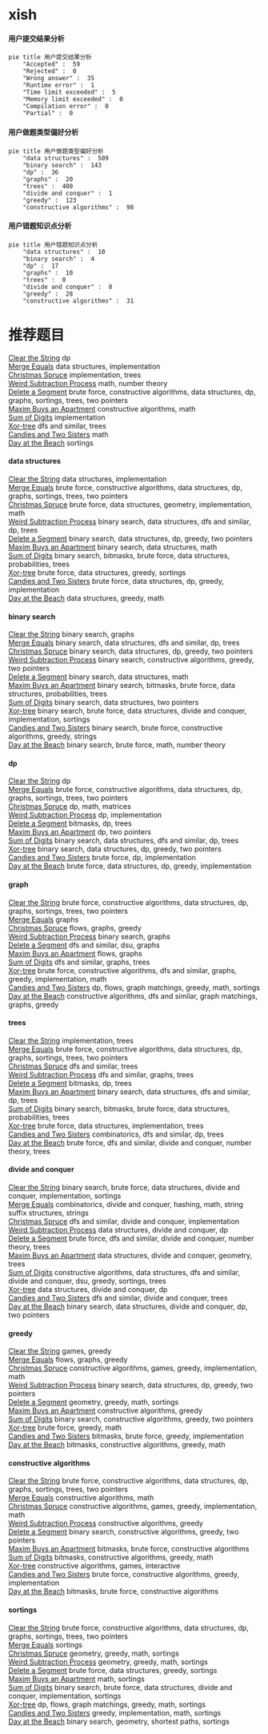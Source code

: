 # xish
<!-- tabs:start -->
#### **用户提交结果分析**

```mermaid
pie title 用户提交结果分析
    "Accepted" :  59
    "Rejected" :  0
    "Wrong answer" :  35
    "Runtime error" :  1
    "Time limit exceeded" :  5
    "Memory limit exceeded" :  0
    "Compilation error" :  0
    "Partial" :  0
```
#### **用户做题类型偏好分析**

```mermaid
pie title 用户做题类型偏好分析
    "data structures" :  509
    "binary search" :  143
    "dp" :  36
    "graphs" :  20
    "trees" :  400
    "divide and conquer" :  1
    "greedy" :  123
    "constructive algorithms" :  98
```
#### **用户错题知识点分析**

```mermaid
pie title 用户错题知识点分析
    "data structures" :  10
    "binary search" :  4
    "dp" :  17
    "graphs" :  10
    "trees" :  0
    "divide and conquer" :  0
    "greedy" :  28
    "constructive algorithms" :  31
```
<!-- tabs:end -->
# 推荐题目
[Clear the String](http://codeforces.com/problemset/problem/1132/F)		dp		  
[Merge Equals](http://codeforces.com/problemset/problem/962/D)		data structures,
                        implementation		  
[Christmas Spruce](http://codeforces.com/problemset/problem/913/B)		implementation,
                        trees		  
[Weird Subtraction Process](http://codeforces.com/problemset/problem/946/B)		math,
                        number theory		  
[Delete a Segment](http://codeforces.com/problemset/problem/1285/E)		brute force,
                        constructive algorithms,
                        data structures,
                        dp,
                        graphs,
                        sortings,
                        trees,
                        two pointers		  
[Maxim Buys an Apartment](http://codeforces.com/problemset/problem/854/B)		constructive algorithms,
                        math		  
[Sum of Digits](http://codeforces.com/problemset/problem/102/B)		implementation		  
[Xor-tree](http://codeforces.com/problemset/problem/429/A)		dfs and similar,
                        trees		  
[Candies and Two Sisters](https://codeforces.com/contest/1432/problem/B)		math		  
[Day at the Beach](http://codeforces.com/problemset/problem/599/C)		sortings		  
<!-- tabs:start -->
#### **data structures**
[Clear the String](http://codeforces.com/problemset/problem/962/D)		data structures,
                        implementation		  
[Merge Equals](http://codeforces.com/problemset/problem/1285/E)		brute force,
                        constructive algorithms,
                        data structures,
                        dp,
                        graphs,
                        sortings,
                        trees,
                        two pointers		  
[Christmas Spruce](http://codeforces.com/problemset/problem/514/B)		brute force,
                        data structures,
                        geometry,
                        implementation,
                        math		  
[Weird Subtraction Process](http://codeforces.com/problemset/problem/519/E)		binary search,
                        data structures,
                        dfs and similar,
                        dp,
                        trees		  
[Delete a Segment](http://codeforces.com/problemset/problem/1492/C)		binary search,
                        data structures,
                        dp,
                        greedy,
                        two pointers		  
[Maxim Buys an Apartment](http://codeforces.com/problemset/problem/1490/G)		binary search,
                        data structures,
                        math		  
[Sum of Digits](http://codeforces.com/problemset/problem/1479/D)		binary search,
                        bitmasks,
                        brute force,
                        data structures,
                        probabilities,
                        trees		  
[Xor-tree](http://codeforces.com/problemset/problem/1497/A)		brute force,
                        data structures,
                        greedy,
                        sortings		  
[Candies and Two Sisters](http://codeforces.com/problemset/problem/1491/C)		brute force,
                        data structures,
                        dp,
                        greedy,
                        implementation		  
[Day at the Beach](http://codeforces.com/problemset/problem/1492/B)		data structures,
                        greedy,
                        math		  
#### **binary search**
[Clear the String](http://codeforces.com/problemset/problem/125/E)		binary search,
                        graphs		  
[Merge Equals](http://codeforces.com/problemset/problem/519/E)		binary search,
                        data structures,
                        dfs and similar,
                        dp,
                        trees		  
[Christmas Spruce](http://codeforces.com/problemset/problem/1492/C)		binary search,
                        data structures,
                        dp,
                        greedy,
                        two pointers		  
[Weird Subtraction Process](http://codeforces.com/problemset/problem/1463/D)		binary search,
                        constructive algorithms,
                        greedy,
                        two pointers		  
[Delete a Segment](http://codeforces.com/problemset/problem/1490/G)		binary search,
                        data structures,
                        math		  
[Maxim Buys an Apartment](http://codeforces.com/problemset/problem/1479/D)		binary search,
                        bitmasks,
                        brute force,
                        data structures,
                        probabilities,
                        trees		  
[Sum of Digits](http://codeforces.com/problemset/problem/1436/E)		binary search,
                        data structures,
                        two pointers		  
[Xor-tree](http://codeforces.com/problemset/problem/1461/D)		binary search,
                        brute force,
                        data structures,
                        divide and conquer,
                        implementation,
                        sortings		  
[Candies and Two Sisters](http://codeforces.com/problemset/problem/1493/C)		binary search,
                        brute force,
                        constructive algorithms,
                        greedy,
                        strings		  
[Day at the Beach](http://codeforces.com/problemset/problem/1487/D)		binary search,
                        brute force,
                        math,
                        number theory		  
#### **dp**
[Clear the String](http://codeforces.com/problemset/problem/1132/F)		dp		  
[Merge Equals](http://codeforces.com/problemset/problem/1285/E)		brute force,
                        constructive algorithms,
                        data structures,
                        dp,
                        graphs,
                        sortings,
                        trees,
                        two pointers		  
[Christmas Spruce](http://codeforces.com/problemset/problem/166/E)		dp,
                        math,
                        matrices		  
[Weird Subtraction Process](http://codeforces.com/problemset/problem/526/E)		dp,
                        implementation		  
[Delete a Segment](http://codeforces.com/problemset/problem/1450/G)		bitmasks,
                        dp,
                        trees		  
[Maxim Buys an Apartment](http://codeforces.com/problemset/problem/788/A)		dp,
                        two pointers		  
[Sum of Digits](http://codeforces.com/problemset/problem/519/E)		binary search,
                        data structures,
                        dfs and similar,
                        dp,
                        trees		  
[Xor-tree](http://codeforces.com/problemset/problem/1492/C)		binary search,
                        data structures,
                        dp,
                        greedy,
                        two pointers		  
[Candies and Two Sisters](https://codeforces.com/contest/1457/problem/C)		brute force,
                        dp,
                        implementation		  
[Day at the Beach](http://codeforces.com/problemset/problem/1491/C)		brute force,
                        data structures,
                        dp,
                        greedy,
                        implementation		  
#### **graph**
[Clear the String](http://codeforces.com/problemset/problem/1285/E)		brute force,
                        constructive algorithms,
                        data structures,
                        dp,
                        graphs,
                        sortings,
                        trees,
                        two pointers		  
[Merge Equals](https://codeforces.com/contest/1229/problem/C)		graphs		  
[Christmas Spruce](http://codeforces.com/problemset/problem/884/F)		flows,
                        graphs,
                        greedy		  
[Weird Subtraction Process](http://codeforces.com/problemset/problem/125/E)		binary search,
                        graphs		  
[Delete a Segment](http://codeforces.com/problemset/problem/1263/D)		dfs and similar,
                        dsu,
                        graphs		  
[Maxim Buys an Apartment](http://codeforces.com/problemset/problem/132/E)		flows,
                        graphs		  
[Sum of Digits](http://codeforces.com/problemset/problem/962/F)		dfs and similar,
                        graphs,
                        trees		  
[Xor-tree](http://codeforces.com/problemset/problem/1487/C)		brute force,
                        constructive algorithms,
                        dfs and similar,
                        graphs,
                        greedy,
                        implementation,
                        math		  
[Candies and Two Sisters](http://codeforces.com/problemset/problem/1437/C)		dp,
                        flows,
                        graph matchings,
                        greedy,
                        math,
                        sortings		  
[Day at the Beach](http://codeforces.com/problemset/problem/1470/D)		constructive algorithms,
                        dfs and similar,
                        graph matchings,
                        graphs,
                        greedy		  
#### **trees**
[Clear the String](http://codeforces.com/problemset/problem/913/B)		implementation,
                        trees		  
[Merge Equals](http://codeforces.com/problemset/problem/1285/E)		brute force,
                        constructive algorithms,
                        data structures,
                        dp,
                        graphs,
                        sortings,
                        trees,
                        two pointers		  
[Christmas Spruce](http://codeforces.com/problemset/problem/429/A)		dfs and similar,
                        trees		  
[Weird Subtraction Process](http://codeforces.com/problemset/problem/962/F)		dfs and similar,
                        graphs,
                        trees		  
[Delete a Segment](http://codeforces.com/problemset/problem/1450/G)		bitmasks,
                        dp,
                        trees		  
[Maxim Buys an Apartment](http://codeforces.com/problemset/problem/519/E)		binary search,
                        data structures,
                        dfs and similar,
                        dp,
                        trees		  
[Sum of Digits](http://codeforces.com/problemset/problem/1479/D)		binary search,
                        bitmasks,
                        brute force,
                        data structures,
                        probabilities,
                        trees		  
[Xor-tree](http://codeforces.com/problemset/problem/1511/C)		brute force,
                        data structures,
                        implementation,
                        trees		  
[Candies and Two Sisters](http://codeforces.com/problemset/problem/1499/F)		combinatorics,
                        dfs and similar,
                        dp,
                        trees		  
[Day at the Beach](http://codeforces.com/problemset/problem/1491/E)		brute force,
                        dfs and similar,
                        divide and conquer,
                        number theory,
                        trees		  
#### **divide and conquer**
[Clear the String](http://codeforces.com/problemset/problem/1461/D)		binary search,
                        brute force,
                        data structures,
                        divide and conquer,
                        implementation,
                        sortings		  
[Merge Equals](http://codeforces.com/problemset/problem/1466/G)		combinatorics,
                        divide and conquer,
                        hashing,
                        math,
                        string suffix structures,
                        strings		  
[Christmas Spruce](http://codeforces.com/problemset/problem/1490/D)		dfs and similar,
                        divide and conquer,
                        implementation		  
[Weird Subtraction Process](https://codeforces.com/contest/1483/problem/C)		data structures,
                        divide and conquer,
                        dp		  
[Delete a Segment](http://codeforces.com/problemset/problem/1491/E)		brute force,
                        dfs and similar,
                        divide and conquer,
                        number theory,
                        trees		  
[Maxim Buys an Apartment](http://codeforces.com/problemset/problem/1303/G)		data structures,
                        divide and conquer,
                        geometry,
                        trees		  
[Sum of Digits](http://codeforces.com/problemset/problem/1494/D)		constructive algorithms,
                        data structures,
                        dfs and similar,
                        divide and conquer,
                        dsu,
                        greedy,
                        sortings,
                        trees		  
[Xor-tree](http://codeforces.com/problemset/problem/1482/E)		data structures,
                        divide and conquer,
                        dp		  
[Candies and Two Sisters](http://codeforces.com/problemset/problem/566/C)		dfs and similar,
                        divide and conquer,
                        trees		  
[Day at the Beach](http://codeforces.com/problemset/problem/1428/F)		binary search,
                        data structures,
                        divide and conquer,
                        dp,
                        two pointers		  
#### **greedy**
[Clear the String](http://codeforces.com/problemset/problem/819/A)		games,
                        greedy		  
[Merge Equals](http://codeforces.com/problemset/problem/884/F)		flows,
                        graphs,
                        greedy		  
[Christmas Spruce](http://codeforces.com/problemset/problem/570/B)		constructive algorithms,
                        games,
                        greedy,
                        implementation,
                        math		  
[Weird Subtraction Process](http://codeforces.com/problemset/problem/1492/C)		binary search,
                        data structures,
                        dp,
                        greedy,
                        two pointers		  
[Delete a Segment](https://codeforces.com/contest/1496/problem/C)		geometry,
                        greedy,
                        math,
                        sortings		  
[Maxim Buys an Apartment](http://codeforces.com/problemset/problem/1493/A)		constructive algorithms,
                        greedy		  
[Sum of Digits](http://codeforces.com/problemset/problem/1463/D)		binary search,
                        constructive algorithms,
                        greedy,
                        two pointers		  
[Xor-tree](http://codeforces.com/problemset/problem/1462/C)		brute force,
                        greedy,
                        math		  
[Candies and Two Sisters](http://codeforces.com/problemset/problem/1494/B)		bitmasks,
                        brute force,
                        greedy,
                        implementation		  
[Day at the Beach](http://codeforces.com/problemset/problem/1492/D)		bitmasks,
                        constructive algorithms,
                        greedy,
                        math		  
#### **constructive algorithms**
[Clear the String](http://codeforces.com/problemset/problem/1285/E)		brute force,
                        constructive algorithms,
                        data structures,
                        dp,
                        graphs,
                        sortings,
                        trees,
                        two pointers		  
[Merge Equals](http://codeforces.com/problemset/problem/854/B)		constructive algorithms,
                        math		  
[Christmas Spruce](http://codeforces.com/problemset/problem/570/B)		constructive algorithms,
                        games,
                        greedy,
                        implementation,
                        math		  
[Weird Subtraction Process](http://codeforces.com/problemset/problem/1493/A)		constructive algorithms,
                        greedy		  
[Delete a Segment](http://codeforces.com/problemset/problem/1463/D)		binary search,
                        constructive algorithms,
                        greedy,
                        two pointers		  
[Maxim Buys an Apartment](https://codeforces.com/contest/1456/problem/B)		bitmasks,
                        brute force,
                        constructive algorithms		  
[Sum of Digits](http://codeforces.com/problemset/problem/1492/D)		bitmasks,
                        constructive algorithms,
                        greedy,
                        math		  
[Xor-tree](https://codeforces.com/contest/1504/problem/D)		constructive algorithms,
                        games,
                        interactive		  
[Candies and Two Sisters](https://codeforces.com/contest/1483/problem/A)		brute force,
                        constructive algorithms,
                        greedy,
                        implementation		  
[Day at the Beach](https://codeforces.com/contest/1457/problem/D)		bitmasks,
                        brute force,
                        constructive algorithms		  
#### **sortings**
[Clear the String](http://codeforces.com/problemset/problem/1285/E)		brute force,
                        constructive algorithms,
                        data structures,
                        dp,
                        graphs,
                        sortings,
                        trees,
                        two pointers		  
[Merge Equals](http://codeforces.com/problemset/problem/599/C)		sortings		  
[Christmas Spruce](https://codeforces.com/contest/1496/problem/C)		geometry,
                        greedy,
                        math,
                        sortings		  
[Weird Subtraction Process](http://codeforces.com/problemset/problem/1495/A)		geometry,
                        greedy,
                        math,
                        sortings		  
[Delete a Segment](http://codeforces.com/problemset/problem/1497/A)		brute force,
                        data structures,
                        greedy,
                        sortings		  
[Maxim Buys an Apartment](http://codeforces.com/problemset/problem/1427/A)		math,
                        sortings		  
[Sum of Digits](http://codeforces.com/problemset/problem/1461/D)		binary search,
                        brute force,
                        data structures,
                        divide and conquer,
                        implementation,
                        sortings		  
[Xor-tree](http://codeforces.com/problemset/problem/1437/C)		dp,
                        flows,
                        graph matchings,
                        greedy,
                        math,
                        sortings		  
[Candies and Two Sisters](http://codeforces.com/problemset/problem/1473/A)		greedy,
                        implementation,
                        math,
                        sortings		  
[Day at the Beach](http://codeforces.com/problemset/problem/1486/B)		binary search,
                        geometry,
                        shortest paths,
                        sortings		  
<!-- tabs:end -->
